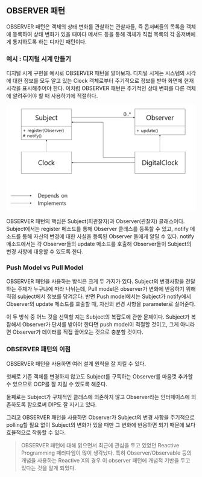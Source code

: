 ## OBSERVER 패턴

OBSERVER 패턴은 객체의 상태 변화를 관찰하는 관찰자들, 즉 옵저버들의 목록을 객체에 등록하여 상태 변화가 있을 때마다 메서드 등을 통해 객체가 직접 목록의 각 옵저버에게 통지하도록 하는 디자인 패턴이다.

### 예시 : 디지털 시계 만들기

디지털 시계 구현을 예시로 OBSERVER 패턴을 알아보자. 디지털 시계는 시스템의 시각에 대한 정보를 모두 알고 있는 Clock 객체로부터 주기적으로 정보를 받아 화면에 현재 시각을 표시해주어야 한다. 이처럼 OBSERVER 패턴은 주기적인 상태 변화를 다른 객체에 알려주어야 할 때 사용하기에 적절하다.

![24_1](../../images/24_1.PNG)

OBSERVER 패턴의 핵심은 Subject(피관찰자)과 Observer(관찰자) 클래스이다. Subject에서는 register 메소드를 통해 Observer 클래스를 등록할 수 있고, notify 메소드를 통해 자신의 변경에 대한 사실을 등록된 Observer 들에게 알릴 수 있다. notify 메소드에서는 각 Observer들의 update 메소드를 호출해 Observer들이 Subject의 변경 사항에 대응할 수 있도록 한다.


### Push Model vs Pull Model

OBSERVER 패턴을 사용하는 방식은 크게 두 가지가 있다. Subject의 변경사항을 전달하는 주체가 누구냐에 따라 나뉘는데, Pull model은 observer가 변화에 반응하기 위해 직접 subject에서 정보를 당겨온다. 반면 Push model에서는 Subject가 notify에서 Observer의 update 메소드를 호출할 때, 자신의 변경 사항을 parameter로 실어준다.

이 두 방식 중 어느 것을 선택할 지는 Subject의 복잡도에 관한 문제이다. Subject가 복잡해서 Observer가 단서를 받아야 한다면 push model이 적절할 것이고, 그게 아니라면 Observer가 데이터를 직접 끌어오는 것으로 충분할 것이다.

### OBSERVER 패턴의 이점

OBSERVER 패턴을 사용하면 여러 설계 원칙을 잘 지킬 수 있다.

첫째로 기존 객체를 변경하지 않고도 Subject를 구독하는 Observer를 마음껏 추가할 수 있으므로 OCP를 잘 지킬 수 있도록 해준다.

둘째로는 Subject가 구체적인 클래스에 의존하지 않고 Observer라는 인터페이스에 의존하도록 함으로써 DIP도 잘 지키고 있다.

그리고 OBSERVER 패턴을 사용하면 Observer가 Subject의 변경 사항을 주기적으로 polling할 필요 없이 Subject의 변화가 있을 때만 그 변화에 반응하면 되기 때문에 보다 효율적으로 작동할 수 있다.

> OBSERVER 패턴에 대해 읽으면서 최근에 관심을 두고 있었던 Reactive Programming 패러다임이 많이 생각났다. 특히 Observer/Observable 등의 개념을 사용하는 Reactive X의 경우 이 observer 패턴에 개념적 기반을 두고 있다는 것을 알게 되었다.